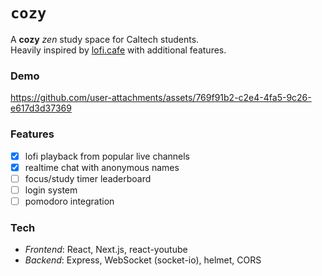 # `cozy`

A **cozy** _zen_ study space for Caltech students.<br/>
Heavily inspired by [lofi.cafe](https://www.lofi.cafe/) with additional features.

### Demo
https://github.com/user-attachments/assets/769f91b2-c2e4-4fa5-9c26-e617d3d37369

### Features
- [x] lofi playback from popular live channels
- [x] realtime chat with anonymous names
- [ ] focus/study timer leaderboard
- [ ] login system
- [ ] pomodoro integration

 ### Tech
 - _Frontend_: React, Next.js, react-youtube
 - _Backend_: Express, WebSocket (socket-io), helmet, CORS

